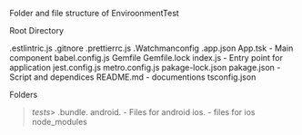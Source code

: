 Folder and file structure of EnviroonmentTest

Root Directory

.estlintric.js 
.gitnore
.prettierrc.js
.Watchmanconfig
.app.json
App.tsk - Main component
babel.config.js
Gemfile
Gemfile.lock
index.js - Entry point for application
jest.config.js
metro.config.js
pakage-lock.json
pakage.json -  Script and dependices 
README.md    - documentions
tsconfig.json


Folders
>_tests_>
> .bundle.
> android. - Files for android
>ios.  - files for ios
> node_modules
